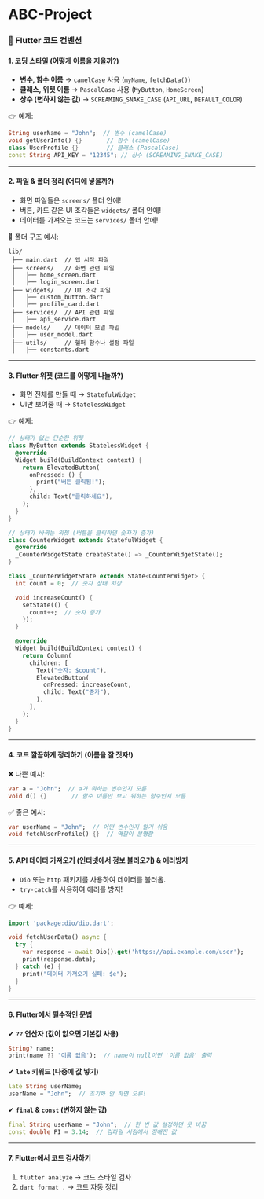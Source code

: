 # ABC-Project

### 🚀 Flutter 코드 컨벤션

#### 1. **코딩 스타일 (어떻게 이름을 지을까?)**
- **변수, 함수 이름** → `camelCase` 사용 (`myName`, `fetchData()`)
- **클래스, 위젯 이름** → `PascalCase` 사용 (`MyButton`, `HomeScreen`)
- **상수 (변하지 않는 값)** → `SCREAMING_SNAKE_CASE` (`API_URL`, `DEFAULT_COLOR`)

👉 예제:
```dart
String userName = "John";  // 변수 (camelCase)
void getUserInfo() {}       // 함수 (camelCase)
class UserProfile {}        // 클래스 (PascalCase)
const String API_KEY = "12345"; // 상수 (SCREAMING_SNAKE_CASE)
```

---

#### 2. **파일 & 폴더 정리 (어디에 넣을까?)**
- 화면 파일들은 `screens/` 폴더 안에!
- 버튼, 카드 같은 UI 조각들은 `widgets/` 폴더 안에!
- 데이터를 가져오는 코드는 `services/` 폴더 안에!

📂 폴더 구조 예시:
```
lib/
 ├── main.dart  // 앱 시작 파일
 ├── screens/   // 화면 관련 파일
 │   ├── home_screen.dart
 │   ├── login_screen.dart
 ├── widgets/   // UI 조각 파일
 │   ├── custom_button.dart
 │   ├── profile_card.dart
 ├── services/  // API 관련 파일
 │   ├── api_service.dart
 ├── models/    // 데이터 모델 파일
 │   ├── user_model.dart
 ├── utils/     // 헬퍼 함수나 설정 파일
 │   ├── constants.dart
```

---

#### 3. **Flutter 위젯 (코드를 어떻게 나눌까?)**
- 화면 전체를 만들 때 → `StatefulWidget`
- UI만 보여줄 때 → `StatelessWidget`

👉 예제:
```dart
// 상태가 없는 단순한 위젯
class MyButton extends StatelessWidget {
  @override
  Widget build(BuildContext context) {
    return ElevatedButton(
      onPressed: () {
        print("버튼 클릭됨!");
      },
      child: Text("클릭하세요"),
    );
  }
}
```

```dart
// 상태가 바뀌는 위젯 (버튼을 클릭하면 숫자가 증가)
class CounterWidget extends StatefulWidget {
  @override
  _CounterWidgetState createState() => _CounterWidgetState();
}

class _CounterWidgetState extends State<CounterWidget> {
  int count = 0;  // 숫자 상태 저장

  void increaseCount() {
    setState(() {
      count++;  // 숫자 증가
    });
  }

  @override
  Widget build(BuildContext context) {
    return Column(
      children: [
        Text("숫자: $count"),
        ElevatedButton(
          onPressed: increaseCount,
          child: Text("증가"),
        ),
      ],
    );
  }
}
```

---

#### 4. **코드 깔끔하게 정리하기 (이름을 잘 짓자!)**
❌ 나쁜 예시:
```dart
var a = "John";  // a가 뭐하는 변수인지 모름
void d() {}       // 함수 이름만 보고 뭐하는 함수인지 모름
```

✅ 좋은 예시:
```dart
var userName = "John";  // 어떤 변수인지 알기 쉬움
void fetchUserProfile() {}  // 역할이 분명함
```

---

#### 5. **API 데이터 가져오기 (인터넷에서 정보 불러오기) & 에러방지**
- `Dio` 또는 `http` 패키지를 사용하여 데이터를 불러옴.
- `try-catch`를 사용하여 에러를 방지!

👉 예제:
```dart
import 'package:dio/dio.dart';

void fetchUserData() async {
  try {
    var response = await Dio().get('https://api.example.com/user');
    print(response.data);
  } catch (e) {
    print("데이터 가져오기 실패: $e");
  }
}
```

---

#### 6. **Flutter에서 필수적인 문법**
✔ **`??` 연산자 (값이 없으면 기본값 사용)**
```dart
String? name;
print(name ?? '이름 없음');  // name이 null이면 '이름 없음' 출력
```

✔ **`late` 키워드 (나중에 값 넣기)**
```dart
late String userName;
userName = "John";  // 초기화 안 하면 오류!
```

✔ **`final` & `const` (변하지 않는 값)**
```dart
final String userName = "John";  // 한 번 값 설정하면 못 바꿈
const double PI = 3.14;  // 컴파일 시점에서 정해진 값
```

---

#### 7. **Flutter에서 코드 검사하기**
1. `flutter analyze` → 코드 스타일 검사
2. `dart format .` → 코드 자동 정리

